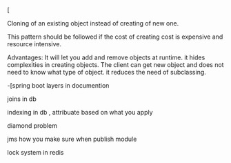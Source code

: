 [

Cloning of an existing object instead of creating of new one.

This pattern should be followed if the cost of creating cost is expensive and resource intensive.


Advantages:  It will let you add and remove objects at runtime.
             it hides complexities in creating objects.
             The client can get new object and does not need to know what type of object.
             it reduces the need of subclassing.



-[spring boot layers in documention

joins in db


indexing in db , attribuate based on what you apply 

diamond problem

jms how you make sure when publish module  


lock system in redis 




